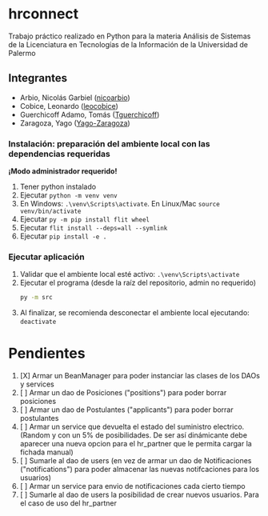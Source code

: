 # hrconnect
Trabajo práctico realizado en Python para la materia Análisis de Sistemas de la Licenciatura en Tecnologías de la Información de la Universidad de Palermo

## Integrantes
- Arbio, Nicolás Garbiel ([nicoarbio](https://github.com/nicoarbio))
- Cobice, Leonardo ([leocobice](https://github.com/leocobice))
- Guerchicoff Adamo, Tomás ([Tguerchicoff](https://github.com/Tguerchicoff))
- Zaragoza, Yago ([Yago-Zaragoza](https://github.com/Yago-Zaragoza))

### Instalación: preparación del ambiente local con las dependencias requeridas
**¡Modo administrador requerido!**

1. Tener python instalado
1. Ejecutar `python -m venv venv`
1. En Windows: `.\venv\Scripts\activate`. En Linux/Mac `source venv/bin/activate`
1. Ejecutar `py -m pip install flit wheel`
1. Ejecutar `flit install --deps=all --symlink`
1. Ejecutar `pip install -e .`

### Ejecutar aplicación
1. Validar que el ambiente local esté activo: `.\venv\Scripts\activate`
1. Ejecutar el programa (desde la raíz del repositorio, admin no requerido)
   ```bash
   py -m src
   ````
1. Al finalizar, se recomienda desconectar el ambiente local ejecutando: `deactivate`

# Pendientes
1. [X] Armar un BeanManager para poder instanciar las clases de los DAOs y services
1. [ ] Armar un dao de Posiciones ("positions") para poder borrar posiciones
1. [ ] Armar un dao de Postulantes ("applicants") para poder borrar postulantes
1. [ ] Armar un service que devuelta el estado del suministro electrico. (Random y con un 5% de posibilidades. De ser así dinámicante debe aparecer una nueva opcion para el hr_partner que le permita cargar la fichada manual)
1. [ ] Sumarle al dao de users (en vez de armar un dao de Notificaciones ("notifications") para poder almacenar las nuevas notifcaciones para los usuarios)
1. [ ] Armar un service para envio de notificaciones cada cierto tiempo
1. [ ] Sumarle al dao de users la posibilidad de crear nuevos usuarios. Para el caso de uso del hr_partner

